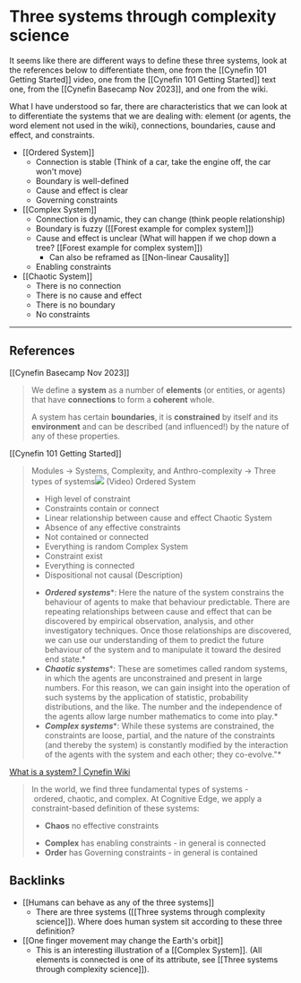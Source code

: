 # Three systems through complexity science

It seems like there are different ways to define these three systems, look at the references below to differentiate them, one from the [[Cynefin 101 Getting Started]] video, one from the [[Cynefin 101 Getting Started]] text one, from the [[Cynefin Basecamp Nov 2023]], and one from the wiki.

What I have understood so far, there are characteristics that we can look at to differentiate the systems that we are dealing with: element (or agents, the word element not used in the wiki), connections, boundaries, cause and effect, and constraints.

- [[Ordered System]]
  - Connection is stable (Think of a car, take the engine off, the car won't move)
  - Boundary is well-defined
  - Cause and effect is clear
  - Governing constraints
- [[Complex System]]
  - Connection is dynamic, they can change (think people relationship)
  - Boundary is fuzzy ([[Forest example for complex system]])
  - Cause and effect is unclear (What will happen if we chop down a tree? [[Forest example for complex system]])
    - Can also be reframed as [[Non-linear Causality]]
  - Enabling constraints
- [[Chaotic System]]
  - There is no connection
  - There is no cause and effect
  - There is no boundary
  - No constraints

---
## References
[[Cynefin Basecamp Nov 2023]]
> We define a **system** as a number of **elements** (or entities, or agents) that have **connections** to form a **coherent** whole.
> 
> A system has certain **boundaries**, it is **constrained** by itself and its **environment** and can be described (and influenced!) by the nature of any of these properties.

[[Cynefin 101 Getting Started]]
> Modules -> Systems, Complexity, and Anthro-complexity -> Three types of systems![](image.png)
> (Video)
> Ordered System
> - High level of constraint
> - Constraints contain or connect
> - Linear relationship between cause and effect
> Chaotic System
> - Absence of any effective constraints
> - Not contained or connected
> - Everything is random
> Complex System
> - Constraint exist
> - Everything is connected
> - Dispositional not causal
> (Description)
> * ***Ordered systems****: Here the nature of the system constrains the behaviour of agents to make that behaviour predictable. There are repeating relationships between cause and effect that can be discovered by empirical observation, analysis, and other investigatory techniques. Once those relationships are discovered, we can use our understanding of them to predict the future behaviour of the system and to manipulate it toward the desired end state.*
> * ***Chaotic systems****: These are sometimes called random systems, in which the agents are unconstrained and present in large numbers. For this reason, we can gain insight into the operation of such systems by the application of statistic, probability distributions, and the like. The number and the independence of the agents allow large number mathematics to come into play.*
> * ***Complex systems****: While these systems are constrained, the constraints are loose, partial, and the nature of the constraints (and thereby the system) is constantly modified by the interaction of the agents with the system and each other; they co-evolve."*

[What is a system? | Cynefin Wiki](https://cynefin.io/wiki/What_is_a_system%3F)
> In the world, we find three fundamental types of systems - ordered, chaotic, and complex. At Cognitive Edge, we apply a constraint-based definition of these systems: 
> - **Chaos** no effective constraints
> * **Complex** has enabling constraints - in general is connected
> * **Order** has Governing constraints - in general is contained

## Backlinks
* [[Humans can behave as any of the three systems]]
	* There are three systems ([[Three systems through complexity science]]). Where does human system sit according to these three definition?
* [[One finger movement may change the Earth's orbit]]
	* This is an interesting illustration of a [[Complex System]]. (All elements is connected is one of its attribute, see [[Three systems through complexity science]]).

<!-- #evergreen -->

<!-- {BearID:4A9C7EC8-3E57-4B87-9EC1-2B0B54039285} -->
